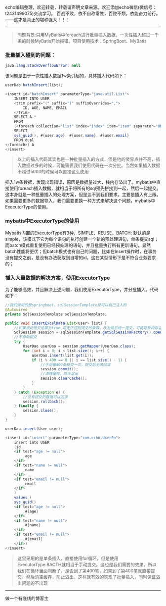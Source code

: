 echo编辑整理，欢迎转载，转载请声明文章来源。欢迎添加echo微信(微信号：t2421499075)交流学习。 百战不败，依不自称常胜，百败不颓，依能奋力前行。——这才是真正的堪称强大！！！

---

> 问题背景:只用MyBatis中foreach进行批量插入数据，一次性插入超过一千条的时候MyBatis开始报错。项目使用技术：SpringBoot、MyBatis

### 批量插入碰到的问题：
```java
java.lang.StackOverflowError: null
```

该问题是由于一次性插入数据1w条引起的，具体插入代码如下：
```java
userDao.batchInsert(list);

<insert id="batchInsert" parameterType="java.util.List">
    INSERT INTO USER
    <trim prefix="(" suffix=")" suffixOverrides=",">
        ID, AGE, NAME, EMAIL
    </trim>
    SELECT A.*
    FROM
    (<foreach collection="list" index="index" item="item" separator="UNION ALL">
    SELECT
    sys_guid(), #{user.age}, #{user.name}, #{user.email}
    FROM dual
</foreach>) A
</insert>
```

> 以上的插入代码其实也是一种批量插入的方式，但是他的灵界点并不高，插入数据过多的时候，可能需要我们使用代码在一次分批。当然如果插入数据不超过5000的时候可以直接这么使用

插入1w条数据，发现出现错误，原因是数据量过大，栈内存溢出了。mybatis中直接使用foreach插入数据，就相当于将所有的sql预先拼接到一起，然后一起提交。这本身就是一种批量插入的处理方案，但是达不到我们要求。主要是插入有上限。如果需要更多的数据导入，我们需要更换一种方式来解决这个问题，mybatis中ExecutorType的使用。

### mybatis中ExecutorType的使用
Mybatis内置的ExecutorType有3种，SIMPLE、REUSE、BATCH; 默认的是simple，该模式下它为每个语句的执行创建一个新的预处理语句，单条提交sql；而batch模式重复使用已经预处理的语句，并且批量执行所有更新语句，显然batch性能将更优；但batch模式也有自己的问题，比如在Insert操作时，在事务没有提交之前，是没有办法获取到自增的id，这在某型情形下是不符合业务要求的；

### 插入大量数据的解决方案，使用ExecutorType
为了能够高效，并且解决上述问题，我们使用ExecutorType，并分批插入。代码如下：
```java
//我们使用的是springboot，sqlSessionTemplate是可以自己注入的
@Autowired
private SqlSessionTemplate sqlSessionTemplate;

public void insertExcelData(List<User> list) {
    //如果自动提交设置为true,将无法控制提交的条数，改为最后统一提交，可能导致内存溢出
    SqlSession session = sqlSessionTemplate.getSqlSessionFactory().openSession(ExecutorType.BATCH, false);
    //不自动提交
    try {
        UserDao userDao = session.getMapper(UserDao.class);
        for (int i = 0; i < list.size(); i++) {
            userDao.insert(list.get(i));
            if (i % 400 == 0 || i == list.size() - 1) {
                //手动每400条提交一次，提交后无法回滚
                session.commit();
                //清理缓存，防止溢出
                session.clearCache();
            }
        }
    } catch (Exception e) {
        //没有提交的数据可以回滚
        session.rollback();
    } finally {
        session.close();
    }
}

userDao.insert(User user);

<insert id="insert" parameterType="com.echo.UserPo">
    insert into USER
    (id
    <if test="age != null">
        ,age
    </if>
    <if test="name != null">
        ,name
    </if>
    <if test="email != null">
        ,email
    </if>
    )
    values (
    sys_guid()
    <if test="age != null">
        ,#{age}
    </if>
    <if test="name != null">
        ,#{name}
    </if>
    <if test="email != null">
        ,#{email}
    </if>)
</insert>
```

> 这里采用的是单条插入，直接使用for循环，但是使用ExecutorType.BACTH就相当于手动提交。这也是我们需要的效果，所以我们在循环里面判断了，是否到了第400笔，如果到了第400笔就直接提交，然后清空缓存，防止溢出。这样就有效的实现了批量插入，同时保证溢出问题的不出现

---
做一个有底线的博客主
